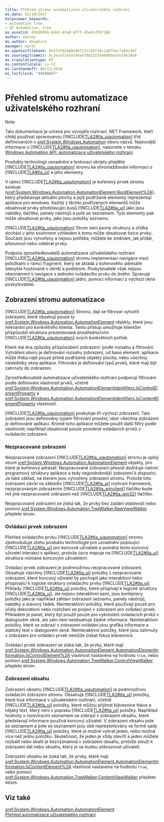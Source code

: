```yaml
---
title: Přehled stromu automatizace uživatelského rozhraní
ms.date: 03/30/2017
helpviewer_keywords:
- automation tree
- UI Automation, tree
ms.assetid: 03b98058-bdb3-47a0-8ff7-45e6cdf67166
author: Xansky
ms.author: mhopkins
manager: markl
ms.openlocfilehash: 042f3f82a88e987131145f38c1d8f5ecfa8dc487
ms.sourcegitcommit: 8c2ece71e54f46aef9a2153540d0bda7e74b19a9
ms.translationtype: MT
ms.contentlocale: cs-CZ
ms.lasthandoff: 09/12/2018
ms.locfileid: "44508657"
---
```

# <a name="ui-automation-tree-overview"></a>Přehled stromu automatizace uživatelského rozhraní
> [!NOTE]
>  Tato dokumentace je určená pro vývojáře rozhraní .NET Framework, kteří chtějí používat spravovanou [!INCLUDE[TLA2#tla_uiautomation](../../../includes/tla2sharptla-uiautomation-md.md)] tříd definovaných v <xref:System.Windows.Automation> oboru názvů. Nejnovější informace o [!INCLUDE[TLA2#tla_uiautomation](../../../includes/tla2sharptla-uiautomation-md.md)], naleznete v tématu [Windows Automation API: automatizace uživatelského rozhraní](https://go.microsoft.com/fwlink/?LinkID=156746).  
  
 Produkty technologií usnadnění a testovací skripty přejděte [!INCLUDE[TLA2#tla_uiautomation](../../../includes/tla2sharptla-uiautomation-md.md)] stromu ke shromažďování informací o [!INCLUDE[TLA#tla_ui](../../../includes/tlasharptla-ui-md.md)] a jeho elementy.  
  
 V rámci [!INCLUDE[TLA2#tla_uiautomation](../../../includes/tla2sharptla-uiautomation-md.md)] je kořenový prvek stromu existuje (<xref:System.Windows.Automation.AutomationElement.RootElement%2A>), který představuje aktuální plochy a jejíž podřízené elementy reprezentují aplikace pro windows. Každý z těchto podřízených elementů může obsahovat prvky představující kusů [!INCLUDE[TLA2#tla_ui](../../../includes/tla2sharptla-ui-md.md)] jako jsou nabídky, tlačítka, panely nástrojů a pole se seznamem. Tyto elementy pak může obsahovat prvky, jako jsou položky seznamu.  
  
 [!INCLUDE[TLA2#tla_uiautomation](../../../includes/tla2sharptla-uiautomation-md.md)] Strom není pevný struktury a zřídka dochází v jeho souhrnem vzhledem k tomu může obsahovat tisíce prvky. Součástí jsou vytvořeny a nejsou potřeba, můžete ke změnám, jak přidat, přesunout nebo odebrat prvky.  
  
 Podpora zprostředkovatelů automatizace uživatelského rozhraní [!INCLUDE[TLA2#tla_uiautomation](../../../includes/tla2sharptla-uiautomation-md.md)] stromu implementací navigace mezi položkami v rámci fragment, který se skládá z kořenového adresáře (obvykle hostované v okně) a podstrom. Poskytovatelé však nejsou obeznámeni s navigace z jednoho ovládacího prvku do jiného. Spravuje [!INCLUDE[TLA2#tla_uiautomation](../../../includes/tla2sharptla-uiautomation-md.md)] jádro, pomocí informací z výchozí okno poskytovatele.  
  
<a name="uiautomation_tree_view"></a>   
## <a name="views-of-the-automation-tree"></a>Zobrazení stromu automatizace  
 [!INCLUDE[TLA2#tla_uiautomation](../../../includes/tla2sharptla-uiautomation-md.md)] Stromu, dají se filtrovat vytvořit zobrazení, které obsahují pouze ty <xref:System.Windows.Automation.AutomationElement> objekty, které jsou relevantní pro konkrétního klienta. Tento přístup umožňuje klientům přizpůsobit struktura prezentovaná prostřednictvím [!INCLUDE[TLA2#tla_uiautomation](../../../includes/tla2sharptla-uiautomation-md.md)] svých konkrétních potřeb.  
  
 Klient má dva způsoby přizpůsobení zobrazení: podle rozsahu a filtrování. Vytváření oboru je definování rozsahu zobrazení, od base element: aplikace může třeba najít pouze přímé podřízené objekty plochy, nebo všechny následníky okna aplikace. Filtrování je definování typů prvků, které mají být zahrnuty do zobrazení.  
  
 Zprostředkovatelé automatizace uživatelského rozhraní podporují filtrování podle definování vlastností prvků, včetně <xref:System.Windows.Automation.AutomationElementIdentifiers.IsControlElementProperty> a <xref:System.Windows.Automation.AutomationElementIdentifiers.IsContentElementProperty> vlastnosti.  
  
 [!INCLUDE[TLA2#tla_uiautomation](../../../includes/tla2sharptla-uiautomation-md.md)] poskytuje tři výchozí zobrazení. Tato zobrazení jsou definovány typem filtrování provést; obor všechna zobrazení je definované aplikací. Kromě toho aplikace můžete použít další filtry podle vlastnosti; například obsahovat pouze povolené ovládacích prvků v ovládacím zobrazení.  
  
<a name="uiautomation_raw_view"></a>   
### <a name="raw-view"></a>Nezpracované zobrazení  
 Nezpracované zobrazení [!INCLUDE[TLA2#tla_uiautomation](../../../includes/tla2sharptla-uiautomation-md.md)] stromu je úplný strom <xref:System.Windows.Automation.AutomationElement> objekty, pro které je kořenový adresář. Nezpracované zobrazení přesně dodržuje nativní programový struktury aplikace a tedy nejpodrobnější zobrazení k dispozici. Je také základ, na kterém jsou vytvořeny zobrazení stromu. Protože toto zobrazení závisí na základní [!INCLUDE[TLA2#tla_ui](../../../includes/tla2sharptla-ui-md.md)] rozhraní framework, nezpracovaným zobrazením [!INCLUDE[TLA2#tla_winclient](../../../includes/tla2sharptla-winclient-md.md)] tlačítko bude mít jiné nezpracované zobrazení než [!INCLUDE[TLA2#tla_win32](../../../includes/tla2sharptla-win32-md.md)] tlačítko.  
  
 Nezpracované zobrazení se získá tak, že prvky bez zadání vlastnosti nebo pomocí <xref:System.Windows.Automation.TreeWalker.RawViewWalker> přejdete strom.  
  
<a name="uiautomation_control_view"></a>   
### <a name="control-view"></a>Ovládací prvek zobrazení  
 Přehled ovládacího prvku [!INCLUDE[TLA2#tla_uiautomation](../../../includes/tla2sharptla-uiautomation-md.md)] stromu zjednodušuje úlohu produktu technologie pro usnadnění popisující [!INCLUDE[TLA2#tla_ui](../../../includes/tla2sharptla-ui-md.md)] pro koncové uživatele a pomáhá tento koncový uživatel interakci s aplikací, protože úzce mapuje na [!INCLUDE[TLA2#tla_ui](../../../includes/tla2sharptla-ui-md.md)] struktura vnímané koncovým uživatelem.  
  
 Ovládací prvek zobrazení je podmnožinou nezpracované zobrazení. Obsahuje všechny [!INCLUDE[TLA2#tla_ui](../../../includes/tla2sharptla-ui-md.md)] položky z nezpracované zobrazení, které koncový uživatel by pochopit jako interaktivní nebo přispívající k logické struktury ovládacího prvku [!INCLUDE[TLA2#tla_ui](../../../includes/tla2sharptla-ui-md.md)]. Příklady [!INCLUDE[TLA2#tla_ui](../../../includes/tla2sharptla-ui-md.md)] položky, které přispívají k logické struktury [!INCLUDE[TLA2#tla_ui](../../../includes/tla2sharptla-ui-md.md)], ale nejsou interaktivní sami, jsou kontejnery položky jako je například záhlaví zobrazení seznamu, panely nástrojů, nabídky a stavový řádek. Neinteraktivní položky, které používají pouze pro účely dekorativní nebo rozložení se projeví v zobrazení pro ovládací prvek. Příkladem je panel, který byl použit pouze pro vykreslení ovládacích prvků v dialogovém okně, ale sám není neobsahuje žádné informace. Neinteraktivní položky, které se zobrazí v zobrazení ovládání jsou grafika informace a statický text v dialogovém okně. Neinteraktivní položky, které jsou zahrnuty v zobrazení pro ovládací prvek nemůže získat fokus klávesnice.  
  
 Ovládací prvek zobrazení se získá tak, že prvky, které mají <xref:System.Windows.Automation.AutomationElement.AutomationElementInformation.IsControlElement%2A> vlastnost nastavena na hodnotu `true`, nebo pomocí <xref:System.Windows.Automation.TreeWalker.ControlViewWalker> přejdete strom.  
  
<a name="uiautomation_content_view"></a>   
### <a name="content-view"></a>Zobrazení obsahu  
 Zobrazení obsahu [!INCLUDE[TLA2#tla_uiautomation](../../../includes/tla2sharptla-uiautomation-md.md)] je podmnožinou ovládacím zobrazení stromu. Obsahuje [!INCLUDE[TLA2#tla_ui](../../../includes/tla2sharptla-ui-md.md)] položky, které true informace v uživatelském rozhraní, včetně [!INCLUDE[TLA2#tla_ui](../../../includes/tla2sharptla-ui-md.md)] položky, které můžou přijímat klávesnice fokus a nějaký text, který není v popisku [!INCLUDE[TLA2#tla_ui](../../../includes/tla2sharptla-ui-md.md)] položky. Například hodnoty v rozevíracím seznamem se zobrazí v zobrazení obsahu, které představují informace používá koncový uživatel. V zobrazení obsahu pole se seznamem a pole se seznamem jsou obě reprezentovány ve formě sady [!INCLUDE[TLA2#tla_ui](../../../includes/tla2sharptla-ui-md.md)] položky, které je možné vybrat jeden, nebo možná více než jednu položku. Skutečnost, že jeden je vždy otevřít a jeden můžete rozbalit nebo sbalit je bezvýznamná v zobrazení obsahu, protože slouží k zobrazení dat nebo obsahu, který je se budou zobrazovat uživateli.  
  
 Zobrazení obsahu se získá tak, že prvky, které mají <xref:System.Windows.Automation.AutomationElement.AutomationElementInformation.IsContentElement%2A> vlastnost nastavena na hodnotu `true`, nebo pomocí <xref:System.Windows.Automation.TreeWalker.ContentViewWalker> přejdete strom.  
  
## <a name="see-also"></a>Viz také  
 <xref:System.Windows.Automation.AutomationElement>  
 [Přehled automatizace uživatelského rozhraní](../../../docs/framework/ui-automation/ui-automation-overview.md)
